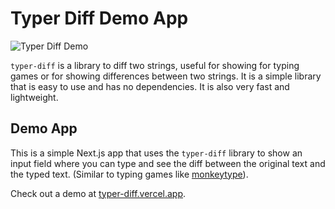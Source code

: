 # Typer Diff Demo App

![Typer Diff Demo](https://typer-diff.vercel.app/demo.png)

`typer-diff` is a library to diff two strings, useful for showing for typing games or for showing differences between two strings. It is a simple library that is easy to use and has no dependencies. It is also very fast and lightweight.

## Demo App

This is a simple Next.js app that uses the `typer-diff` library to show an input field where you can type and see the diff between the original text and the typed text. (Similar to typing games like [monkeytype](https://monkeytype.com/)).

Check out a demo at [typer-diff.vercel.app](https://typer-diff.vercel.app/).